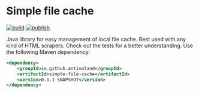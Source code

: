 # Simple file cache

[![build](https://github.com/antivoland/simple-file-storage/workflows/build/badge.svg)](https://github.com/antivoland/simple-file-storage/actions/workflows/build.yml)
[![publish](https://github.com/antivoland/simple-file-storage/workflows/publish/badge.svg)](https://github.com/antivoland/simple-file-storage/actions/workflows/publish.yml)

Java library for easy management of local file cache. Best used with any kind of HTML scrapers. Check out the tests for a better understanding. Use the following Maven dependency:

```xml
<dependency>
    <groupId>io.github.antivoland</groupId>
    <artifactId>simple-file-cache</artifactId>
    <version>0.1.1-SNAPSHOT</version>
</dependency>
```